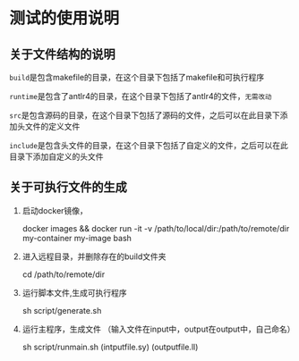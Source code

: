 # 测试的使用说明
## 关于文件结构的说明
`build`是包含makefile的目录，在这个目录下包括了makefile和可执行程序

<!-- `test`是包含测试用例的目录，在这个目录下包括了测试用例的文件，之后可以在此目录下添加测试用例 -->

`runtime`是包含了antlr4的目录，在这个目录下包括了antlr4的文件，```无需改动```

`src`是包含源码的目录，在这个目录下包括了源码的文件，之后可以在此目录下添加头文件的定义文件

`include`是包含头文件的目录，在这个目录下包括了自定义的文件，之后可以在此目录下添加自定义的头文件

<!-- `lib`是包含了库文件的目录，在这个目录下包括了googletest的代码，可以直接使用，```无需改动``` -->


<!-- ## 关于文件运行的顺序
1. 启动docker镜像，

    docker  images && docker run -it -v /path/to/local/dir:/path/to/remote/dir my-container my-image bash

2. 进入远程目录，

    cd /path/to/remote/dir

3. cmake编译生成makefile： 
    
    mkdir  build && cd build && cmake ..

4. 编译生成可执行程序并运行测试： 
    
    make -j10 && ./runUnitTests

5. 运行主函数程序： 

    ./project1

make -j4 代表启动四个线程运行，如果没有这个参数，默认是一个线程运行，线程数量可以通过nproc命令获取(docker  内运行，我之前在docker中运行过make -j8，所以这里也可以使用，大家可以根据自己的机器配置来设置)

[参考使用](https://blog.csdn.net/guotianqing/article/details/104055221) -->

## 关于可执行文件的生成
1. 启动docker镜像，

    docker  images && docker run -it -v /path/to/local/dir:/path/to/remote/dir my-container my-image bash

2. 进入远程目录，并删除存在的build文件夹

    cd /path/to/remote/dir

3. 运行脚本文件,生成可执行程序

    sh script/generate.sh

4. 运行主程序，生成文件 （输入文件在input中，output在output中，自己命名）
    
    sh script/runmain.sh (intputfile.sy) (outputfile.ll)
